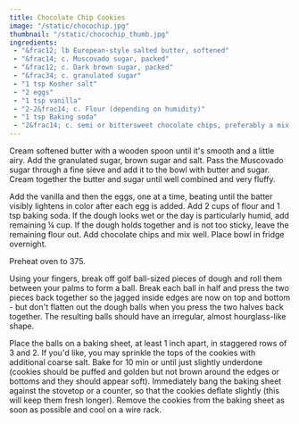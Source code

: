 ```yaml
---
title: Chocolate Chip Cookies
image: "/static/chocochip.jpg"
thumbnail: "/static/chocochip_thumb.jpg"
ingredients:
 - "&frac12; lb European-style salted butter, softened"
 - "&frac14; c. Muscovado sugar, packed"
 - "&frac12; c. Dark brown sugar, packed"
 - "&frac34; c. granulated sugar"
 - "1 tsp Kosher salt"
 - "2 eggs"
 - "1 tsp vanilla"
 - "2-2&frac14; c. Flour (depending on humidity)"
 - "1 tsp Baking soda"
 - "2&frac14; c. semi or bittersweet chocolate chips, preferably a mix of sizes."
---
```

Cream softened butter with a wooden spoon until it's smooth and a little
airy. Add the granulated sugar, brown sugar and salt. Pass the Muscovado sugar
through a fine sieve and add it to the bowl with butter and sugar. Cream
together the butter and sugar until well combined and very fluffy.

Add the vanilla and then the eggs, one at a time, beating until the batter
visibly lightens in color after each egg is added. Add 2 cups of flour and 1 tsp
baking soda. If the dough looks wet or the day is particularly humid, add
remaining &frac14; cup. If the dough holds together and is not too sticky, leave
the remaining flour out. Add chocolate chips and mix well. Place bowl in fridge
overnight.

Preheat oven to 375.

Using your fingers, break off golf ball-sized pieces of dough and roll them
between your palms to form a ball. Break each ball in half and press the two
pieces back together so the jagged inside edges are now on top and bottom - but
don't flatten out the dough balls when you press the two halves back
together. The resulting balls should have an irregular, almost hourglass-like
shape.

Place the balls on a baking sheet, at least 1 inch apart, in staggered rows of 3
and 2. If you'd like, you may sprinkle the tops of the cookies with additional
coarse salt. Bake for 10 min or until just slightly underdone (cookies should be
puffed and golden but not brown around the edges or bottoms and they should
appear soft). Immediately bang the baking sheet against the stovetop or a
counter, so that the cookies deflate slightly (this will keep them fresh
longer). Remove the cookies from the baking sheet as soon as possible and cool
on a wire rack.